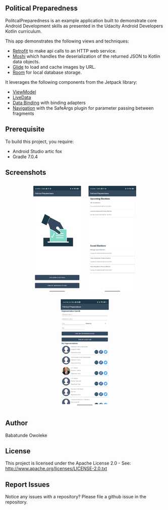 ## Political Preparedness

PolitcalPreparedness is an example application built to demonstrate core Android Development skills as presented in the Udacity Android Developers Kotlin curriculum. 

This app demonstrates the following views and techniques:

* [Retrofit](https://square.github.io/retrofit/) to make api calls to an HTTP web service.
* [Moshi](https://github.com/square/moshi) which handles the deserialization of the returned JSON to Kotlin data objects. 
* [Glide](https://bumptech.github.io/glide/) to load and cache images by URL.
* [Room](https://developer.android.com/training/data-storage/room) for local database storage.
  
It leverages the following components from the Jetpack library:

* [ViewModel](https://developer.android.com/topic/libraries/architecture/viewmodel)
* [LiveData](https://developer.android.com/topic/libraries/architecture/livedata)
* [Data Binding](https://developer.android.com/topic/libraries/data-binding/) with binding adapters
* [Navigation](https://developer.android.com/topic/libraries/architecture/navigation/) with the SafeArgs plugin for parameter passing between fragments


## Prerequisite
To build this project, you require:
- Android Studio artic fox
- Gradle 7.0.4

## Screenshots
<h4 align="center">
<img src="screenshots/screen_1.jpg" width="30%" vspace="10" hspace="10">
<img src="screenshots/screen_2.jpg" width="30%" vspace="10" hspace="10">
<img src="screenshots/screen_3.jpg" width="30%" vspace="10" hspace="10">
	
	
## Author
Babatunde Owoleke

## License
This project is licensed under the Apache License 2.0 - See: http://www.apache.org/licenses/LICENSE-2.0.txt


## Report Issues
Notice any issues with a repository? Please file a github issue in the repository.
